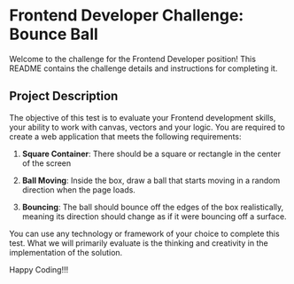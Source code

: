 # Frontend Developer Challenge: Bounce Ball

Welcome to the challenge for the Frontend Developer position! This README contains the challenge details and instructions for completing it.

## Project Description

The objective of this test is to evaluate your Frontend development skills, your ability to work with canvas, vectors and your logic. You are required to create a web application that meets the following requirements:

1. **Square Container**: There should be a square or rectangle in the center of the screen

2. **Ball Moving**: Inside the box, draw a ball that starts moving in a random direction when the page loads.

3. **Bouncing**: The ball should bounce off the edges of the box realistically, meaning its direction should change as if it were bouncing off a surface.

You can use any technology or framework of your choice to complete this test. What we will primarily evaluate is the thinking and creativity in the implementation of the solution.

Happy Coding!!!
